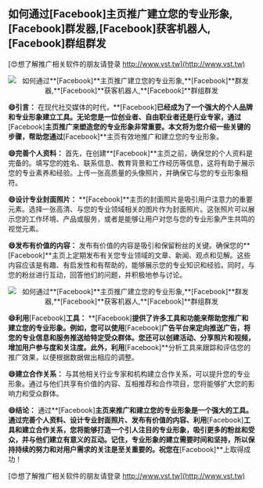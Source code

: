 ## **如何通过**[Facebook]**主页推广建立您的专业形象,**[Facebook]**群发器,**[Facebook]**获客机器人,**[Facebook]**群组群发**

[😍想了解推广相关软件的朋友请登录 http://www.vst.tw](http://www.vst.tw)

 <center><img src="https://vst.tw/MP4/tuiguang/png/0.png" alt="如何通过**[Facebook]**主页推广建立您的专业形象,**[Facebook]**群发器,**[Facebook]**获客机器人,**[Facebook]**群组群发"></center>

**😄引言：**
在现代社交媒体的时代，**[Facebook]**已经成为了一个强大的个人品牌和专业形象建立工具。无论您是一位创业者、自由职业者还是行业专家，通过**[Facebook]**主页推广来塑造您的专业形象非常重要。本文将为您介绍一些关键的步骤，帮助您通过**[Facebook]**主页有效地推广和建立您的专业形象。

**😄完善个人资料：**
首先，在创建**[Facebook]**主页之前，确保您的个人资料是完备的。填写您的姓名、联系信息、教育背景和工作经历等信息，这将有助于展示您的专业素养和经验。上传一张高质量的头像照片，并确保它与您的专业形象相符。

**😄设计专业封面照片：**
**[Facebook]**主页的封面照片是吸引用户注意力的重要元素。选择一张高清、与您的专业领域相关的图片作为封面照片。这张照片可以展示您的工作环境、产品或服务，或者是能够让用户对您与您的专业形象产生共鸣的视觉元素。

**😄发布有价值的内容：**
发布有价值的内容是吸引和保留粉丝的关键。确保您的**[Facebook]**主页上定期发布有关您专业领域的文章、新闻、观点和见解。这些内容应该是有趣、有启发性和有帮助的，能够展示您的专业知识和经验。同时，与您的粉丝进行互动，回答他们的问题，并积极地参与讨论。

 <center><img src="https://vst.tw/MP4/tuiguang/png/8.png" alt="如何通过**[Facebook]**主页推广建立您的专业形象,**[Facebook]**群发器,**[Facebook]**获客机器人,**[Facebook]**群组群发"></center>

**😄利用**[Facebook]**工具：**
**[Facebook]**提供了许多工具和功能来帮助您推广和建立您的专业形象。例如，您可以使用**[Facebook]**广告平台来定向推送广告，将您的专业信息和服务推送给特定受众群体。您还可以创建活动、分享照片和视频，增加用户参与度和关注度。此外，利用**[Facebook]**分析工具来跟踪和评估您的推广效果，以便根据数据做出相应的调整。

**😄建立合作关系：**
与其他相关行业专家和机构建立合作关系，可以提升您的专业形象。通过与他们共享有价值的内容、互相推荐和合作项目，您将能够扩大您的影响力和受众群体。

**😄结论：**
通过**[Facebook]**主页来推广和建立您的专业形象是一个强大的工具。通过完善个人资料、设计专业封面照片、发布有价值的内容、利用**[Facebook]**工具和建立合作关系，您将能够打造一个引人注目的专业形象，吸引更多的粉丝和受众，并与他们建立有意义的互动。记住，专业形象的建立需要时间和坚持，所以保持持续的努力和对用户需求的关注是至关重要的。祝您在**[Facebook]**上取得成功！

[😍想了解推广相关软件的朋友请登录 http://www.vst.tw](http://www.vst.tw)




